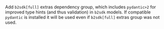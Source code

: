 Add `b2sdk[full]` extras dependency group, which includes `pydantic>2` for improved type hints (and thus validation) in `b2sdk` models.
If compatible `pydantic` is installed it will be used even if `b2sdk[full]` extras group was not used.
